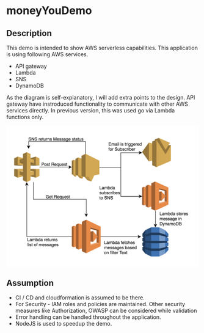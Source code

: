 # moneyYouDemo

## Description

This demo is intended to show AWS serverless capabilities. This application is using following AWS services.

 - API gateway
 - Lambda
 - SNS
 - DynamoDB
 
 As the diagram is self-explanatory, I will add extra points to the design. API gateway have instroduced functionality to communicate with other AWS services directly. In previous version, this was used go via Lambda functions only. 

![alt text](https://raw.githubusercontent.com/hardikrajani/moneyYouDemo/master/design.png)

## Assumption

 - CI / CD and cloudformation is assumed to be there. 
 - For Security - IAM roles and policies are maintained. Other security measures like Authorization, OWASP can be considered while validation
 - Error handling can be handled throughout the application. 
 - NodeJS is used to speedup the demo.
